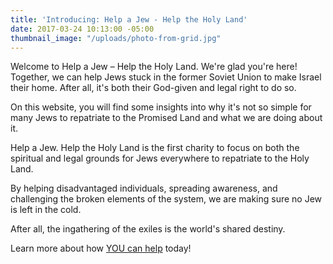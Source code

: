 ```yaml
---
title: 'Introducing: Help a Jew - Help the Holy Land'
date: 2017-03-24 10:13:00 -05:00
thumbnail_image: "/uploads/photo-from-grid.jpg"
---
```


Welcome to Help a Jew – Help the Holy Land. We're glad you're here! Together, we can help Jews stuck in the former Soviet Union to make Israel their home. After all, it's both their God-given and legal right to do so.

On this website, you will find some insights into why it's not so simple for many Jews to repatriate to the Promised Land and what we are doing about it. 

Help a Jew. Help the Holy Land is the first charity to focus on both the spiritual and legal grounds for Jews everywhere to repatriate to the Holy Land. 

By helping disadvantaged individuals, spreading awareness, and challenging the broken elements of the system, we are making sure no Jew is left in the cold. 

After all, the ingathering of the exiles is the world's shared destiny. 

Learn more about how [YOU can help](http://haj.siteleaf.net/how-we-help/) today!

